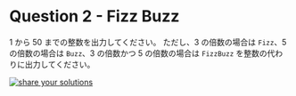 # Question 2 - Fizz Buzz

1 から 50 までの整数を出力してください。
ただし、3 の倍数の場合は `Fizz`、5 の倍数の場合は `Buzz`、3 の倍数かつ 5 の倍数の場合は `FizzBuzz` を整数の代わりに出力してください。

[![share your solutions](https://img.shields.io/badge/-Share%20your%20Solutions-teal)](https://github.com/9sako6-playground/kaibashira-training/issues/new?labels=solution,2&title=Solve+2&body=%60%60%60bash%0A%23+my+solution%0A%60%60%60)

